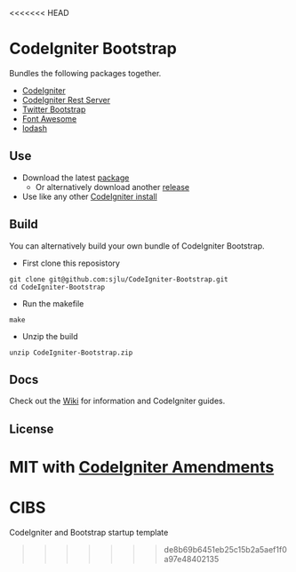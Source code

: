 <<<<<<< HEAD
# CodeIgniter Bootstrap

Bundles the following packages together.

* [CodeIgniter](https://github.com/bcit-ci/CodeIgniter)
* [CodeIgniter Rest Server](https://github.com/chriskacerguis/codeigniter-restserver)
* [Twitter Bootstrap](https://github.com/twbs/bootstrap)
* [Font Awesome](https://github.com/FortAwesome/Font-Awesome)
* [lodash](https://github.com/lodash/lodash)

## Use

* Download the latest [package](https://github.com/sjlu/CodeIgniter-Bootstrap/releases/download/1.0.1/CodeIgniter-Bootstrap.zip)
    * Or alternatively download another [release](https://github.com/sjlu/CodeIgniter-Bootstrap/releases)
* Use like any other [CodeIgniter install](http://codeigniter.com/user_guide/installation/index.html)

## Build

You can alternatively build your own bundle of CodeIgniter Bootstrap.

* First clone this reposistory
```
git clone git@github.com:sjlu/CodeIgniter-Bootstrap.git
cd CodeIgniter-Bootstrap
```

* Run the makefile
```
make
```

* Unzip the build
```
unzip CodeIgniter-Bootstrap.zip
```

## Docs

Check out the [Wiki](https://github.com/sjlu/CodeIgniter-Bootstrap/wiki) for information and CodeIgniter guides.

## License

MIT with [CodeIgniter Amendments](http://codeigniter.com/user_guide/license.html)
=======
# CIBS
CodeIgniter and Bootstrap startup template
>>>>>>> de8b69b6451eb25c15b2a5aef1f0a97e48402135
